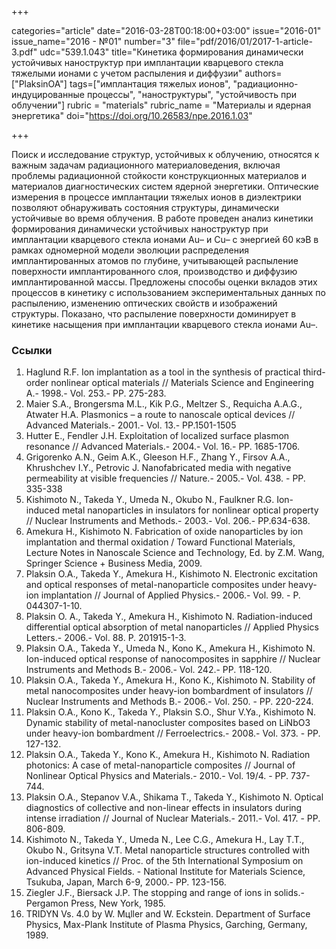 +++

categories="article"
date="2016-03-28T00:18:00+03:00"
issue="2016-01"
issue_name="2016 - №01"
number="3"
file="pdf/2016/01/2017-1-article-3.pdf"
udc="539.1.043"
title="Кинетика формирования динамически устойчивых наноструктур при имплантации кварцевого стекла тяжелыми ионами с учетом распыления и диффузии"
authors=["PlaksinOA"]
tags=["имплантация тяжелых ионов", "радиационно-индуцированные процессы", "наноструктуры", "устойчивость при облучении"]
rubric = "materials"
rubric_name = "Материалы и ядерная энергетика"
doi="https://doi.org/10.26583/npe.2016.1.03"

+++

Поиск и исследование структур, устойчивых к облучению, относятся к важным задачам радиационного материаловедения, включая проблемы радиационной стойкости конструкционных материалов и материалов диагностических систем ядерной энергетики. Оптические измерения в процессе имплантации тяжелых ионов в диэлектрики позволяют обнаруживать состояния структуры, динамически устойчивые во время облучения. В работе проведен анализ кинетики формирования динамически устойчивых наноструктур при имплантации кварцевого стекла ионами Au– и Cu– с энергией 60 кэВ в рамках одномерной модели эволюции распределения имплантированных атомов по глубине, учитывающей распыление поверхности имплантированного слоя, производство и диффузию имплантированной массы. Предложены способы оценки вкладов этих процессов в кинетику с использованием экспериментальных данных по распылению, изменению оптических свойств и изображений структуры. Показано, что распыление поверхности доминирует в кинетике насыщения при имплантации кварцевого стекла ионами Au–.

### Ссылки

1. Haglund R.F. Ion implantation as a tool in the synthesis of practical third-order nonlinear optical materials // Materials Science and Engineering A.- 1998.- Vol. 253.- PP. 275-283.
2. Maier S.A., Brongersma M.L., Kik P.G., Meltzer S., Requicha A.A.G., Atwater H.A. Plasmonics – a route to nanoscale optical devices // Advanced Materials.- 2001.- Vol. 13.- PP.1501-1505
3. Hutter E., Fendler J.H. Exploitation of localized surface plasmon resonance // Advanced Materials.- 2004.- Vol. 16.- PP. 1685-1706.
4. Grigorenko A.N., Geim A.K., Gleeson H.F., Zhang Y., Firsov A.A., Khrushchev I.Y., Petrovic J. Nanofabricated media with negative permeability at visible frequencies // Nature.- 2005.- Vol. 438. - PP. 335-338
5. Kishimoto N., Takeda Y., Umeda N., Okubo N., Faulkner R.G. Ion-induced metal nanoparticles in insulators for nonlinear optical property // Nuclear Instruments and Methods.- 2003.- Vol. 206.- PP.634-638.
6. Amekura H., Kishimoto N. Fabrication of oxide nanoparticles by ion implantation and thermal oxidation / Toward Functional Materials, Lecture Notes in Nanoscale Science and Technology, Ed. by Z.M. Wang, Springer Science + Business Media, 2009.
7. Plaksin O.A., Takeda Y., Amekura H., Kishimoto N. Electronic excitation and optical responses of metal-nanoparticle composites under heavy-ion implantation // Journal of Applied Physics.- 2006.- Vol. 99. - P. 044307-1-10.
8. Plaksin O. A., Takeda Y., Amekura H., Kishimoto N. Radiation-induced differential optical absorption of metal nanoparticles // Applied Physics Letters.- 2006.- Vol. 88. P. 201915-1-3.
9. Plaksin O.A., Takeda Y., Umeda N., Kono K., Amekura H., Kishimoto N. Ion-induced optical response of nanocomposites in sapphire // Nuclear Instruments and Methods B.- 2006.- Vol. 242.- PP. 118-120.
10. Plaksin O.A., Takeda Y., Amekura H., Kono K., Kishimoto N. Stability of metal nanocomposites under heavy-ion bombardment of insulators // Nuclear Instruments and Methods B.- 2006.- Vol. 250. - PP. 220-224.
11. Plaksin O.A., Kono K., Takeda Y., Plaksin S.O., Shur V.Ya., Kishimoto N. Dynamic stability of metal-nanocluster composites based on LiNbO3 under heavy-ion bombardment // Ferroelectrics.- 2008.- Vol. 373. - PP. 127-132.
12. Plaksin O.A., Takeda Y., Kono K., Amekura H., Kishimoto N. Radiation photonics: A case of metal-nanoparticle composites // Journal of Nonlinear Optical Physics and Materials.- 2010.- Vol. 19/4. - PP. 737-744.
13. Plaksin O.A., Stepanov V.A., Shikama T., Takeda Y., Kishimoto N. Optical diagnostics of collective and non-linear effects in insulators during intense irradiation // Journal of Nuclear Materials.- 2011.- Vol. 417. - PP. 806-809.
14. Kishimoto N., Takeda Y., Umeda N., Lee C.G., Amekura H., Lay T.T., Okubo N., Gritsyna V.T. Metal nanoparticle structures controlled with ion-induced kinetics // Proc. of the 5th International Symposium on Advanced Physical Fields. - National Institute for Materials Science, Tsukuba, Japan, March 6-9, 2000.- PP. 123-156.
15. Ziegler J.F., Biersack J.P. The stopping and range of ions in solids.- Pergamon Press, New York, 1985.
16. TRIDYN Vs. 4.0 by W. Mцller and W. Eckstein. Department of Surface Physics, Max-Plank Institute of Plasma Physics, Garching, Germany, 1989.